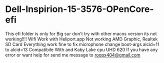 # Dell-Inspirion-15-3576-OPenCore-efi
This efi folder is only for Big sur don't try with other macos version its not working!!!!
Wifi Work with Heliport.app
Not working AMD Graphic, Realtek SD Card 
Everything work fine 
to fix microphone change boot-args alcid=11 to alcid=13
Compatibile With and Kaby Lake cpu UHD 620 
If you have any error or want help for send me message to roopx404@gmail.com
